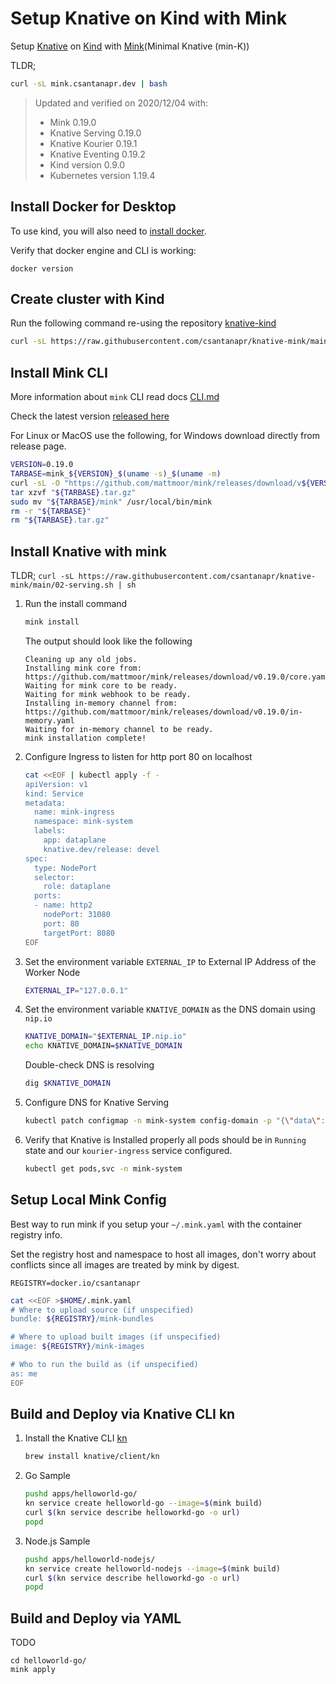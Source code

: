 # Setup Knative on Kind with Mink

Setup [Knative](https://knative.dev) on [Kind](https://kind.sigs.k8s.io/) with [Mink](https://github.com/mattmoor/mink)(Minimal Knative (min-K))


TLDR;
```bash
curl -sL mink.csantanapr.dev | bash
```

>Updated and verified on 2020/12/04 with:
>- Mink 0.19.0
>- Knative Serving 0.19.0
>- Knative Kourier 0.19.1
>- Knative Eventing 0.19.2
>- Kind version 0.9.0
>- Kubernetes version 1.19.4


## Install Docker for Desktop
To use kind, you will also need to [install docker](https://docs.docker.com/install/).

Verify that docker engine and CLI is working:
```
docker version
```


## Create cluster with Kind

Run the following command re-using the repository [knative-kind](https://github.com/csantanapr/knative-kind)
```bash
curl -sL https://raw.githubusercontent.com/csantanapr/knative-mink/main/01-kind.sh | sh
```

## Install Mink CLI

More information about `mink` CLI read docs [CLI.md](https://github.com/mattmoor/mink/blob/master/CLI.md)

Check the latest version [released here](https://github.com/mattmoor/mink/releases)

For Linux or MacOS use the following, for Windows download directly from release page.
```bash
VERSION=0.19.0
TARBASE=mink_${VERSION}_$(uname -s)_$(uname -m)
curl -sL -O "https://github.com/mattmoor/mink/releases/download/v${VERSION}/${TARBASE}.tar.gz"
tar xzvf "${TARBASE}.tar.gz"
sudo mv "${TARBASE}/mink" /usr/local/bin/mink
rm -r "${TARBASE}"
rm "${TARBASE}.tar.gz"
```

## Install Knative with mink

TLDR; `curl -sL https://raw.githubusercontent.com/csantanapr/knative-mink/main/02-serving.sh | sh`

1. Run the install command
    ```bash
    mink install
    ```
    The output should look like the following
    ```
    Cleaning up any old jobs.
    Installing mink core from: https://github.com/mattmoor/mink/releases/download/v0.19.0/core.yaml
    Waiting for mink core to be ready.
    Waiting for mink webhook to be ready.
    Installing in-memory channel from: https://github.com/mattmoor/mink/releases/download/v0.19.0/in-memory.yaml
    Waiting for in-memory channel to be ready.
    mink installation complete!
    ```
1. Configure Ingress to listen for http port 80 on localhost
    ```bash
    cat <<EOF | kubectl apply -f -
    apiVersion: v1
    kind: Service
    metadata:
      name: mink-ingress
      namespace: mink-system
      labels:
        app: dataplane
        knative.dev/release: devel
    spec:
      type: NodePort
      selector:
        role: dataplane
      ports:
      - name: http2
        nodePort: 31080
        port: 80
        targetPort: 8080
    EOF
    ```
1. Set the environment variable `EXTERNAL_IP` to External IP Address of the Worker Node
    ```bash
    EXTERNAL_IP="127.0.0.1"
    ```
1. Set the environment variable `KNATIVE_DOMAIN` as the DNS domain using `nip.io`
    ```bash
    KNATIVE_DOMAIN="$EXTERNAL_IP.nip.io"
    echo KNATIVE_DOMAIN=$KNATIVE_DOMAIN
    ```
    Double-check DNS is resolving
    ```bash
    dig $KNATIVE_DOMAIN
    ```
1. Configure DNS for Knative Serving
    ```bash
    kubectl patch configmap -n mink-system config-domain -p "{\"data\": {\"$KNATIVE_DOMAIN\": \"\"}}"
    ```
1. Verify that Knative is Installed properly all pods should be in `Running` state and our `kourier-ingress` service configured.
    ```bash
    kubectl get pods,svc -n mink-system
    ```

## Setup Local Mink Config

Best way to run mink if you setup your `~/.mink.yaml` with the container registry info.

Set the registry host and namespace to host all images, don't worry about conflicts since
all images are treated by mink by digest.
```
REGISTRY=docker.io/csantanapr
```

```bash
cat <<EOF >$HOME/.mink.yaml
# Where to upload source (if unspecified)
bundle: ${REGISTRY}/mink-bundles

# Where to upload built images (if unspecified)
image: ${REGISTRY}/mink-images

# Who to run the build as (if unspecified)
as: me
EOF

```


## Build and Deploy via Knative CLI kn

1. Install the Knative CLI [kn](https://knative.dev/docs/install/install-kn/)
    ```bash
    brew install knative/client/kn
    ```

1. Go Sample
    ```bash
    pushd apps/helloworld-go/
    kn service create helloworld-go --image=$(mink build)
    curl $(kn service describe helloworkd-go -o url)
    popd
    ```

2. Node.js Sample
    ```bash
    pushd apps/helloworld-nodejs/
    kn service create helloworld-nodejs --image=$(mink build)
    curl $(kn service describe helloworkd-go -o url)
    popd
    ```

## Build and Deploy via YAML

TODO
```
cd helloworld-go/
mink apply
```